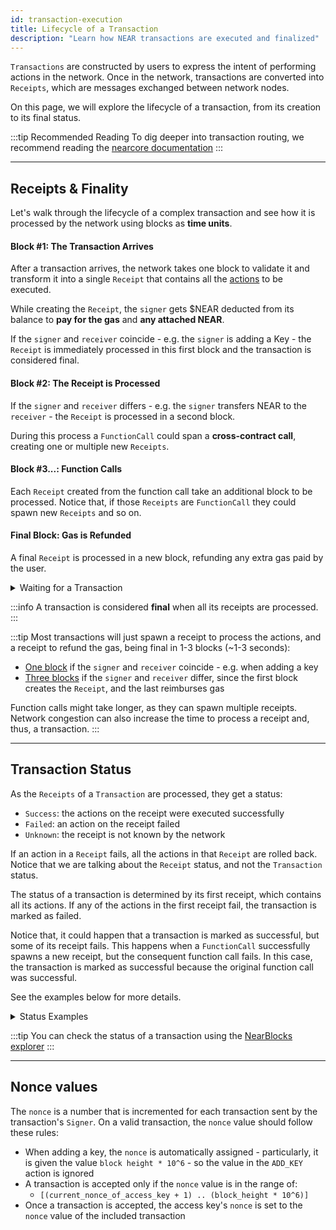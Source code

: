 ```yaml
---
id: transaction-execution
title: Lifecycle of a Transaction
description: "Learn how NEAR transactions are executed and finalized"
---
```


`Transactions` are constructed by users to express the intent of performing actions in the network. Once in the network, transactions are converted into `Receipts`, which are messages exchanged between network nodes.

On this page, we will explore the lifecycle of a transaction, from its creation to its final status.


:::tip Recommended Reading
To dig deeper into transaction routing, we recommend reading the [nearcore documentation](https://near.github.io/nearcore/architecture/how/tx_routing.html)
:::

---

## Receipts & Finality

Let's walk through the lifecycle of a complex transaction and see how it is processed by the network using blocks as **time units**.

#### Block #1: The Transaction Arrives
After a transaction arrives, the network takes one block to validate it and transform it into a single `Receipt` that contains all the [actions](./transaction-anatomy.md) to be executed.

While creating the `Receipt`, the `signer` gets $NEAR deducted from its balance to **pay for the gas** and **any attached NEAR**.

If the `signer` and `receiver` coincide - e.g. the `signer` is adding a Key - the `Receipt` is immediately processed in this first block and the transaction is considered final.

#### Block #2: The Receipt is Processed
If the `signer` and `receiver` differs - e.g. the `signer` transfers NEAR to the `receiver` - the `Receipt` is processed in a second block.

During this process a `FunctionCall` could span a **cross-contract call**, creating one or multiple new `Receipts`.

#### Block #3...: Function Calls
Each `Receipt` created from the function call take an additional block to be processed. Notice that, if those `Receipts` are `FunctionCall` they could spawn new `Receipts` and so on.

#### Final Block: Gas is Refunded
A final `Receipt` is processed in a new block, refunding any extra gas paid by the user.



<details>
<summary>Waiting for a Transaction</summary>
When using our libraries (or directly contacting the RPC), you can specify how long you want to wait for a transaction to be processed using a `wait_until` parameter. Let's explore the different stages of a transaction's lifecycle.

After a transaction is submitted, it first gets validated by the RPC node. If the transaction fails structural checks it will be immediately rejected. Otherwise, it enters the following lifecycle:

1. The transaction has been accepted by the RPC node and is waiting to be included in a block. If `wait_until = None`, the RPC will return a response at this stage. The transaction hasn’t started executing yet, though it will typically start in the next block.

2. Once the transaction reaches a validator, it ensures a signature matches signer access key and that the account is charged gas pre-payment, then updates access key nonce. The transaction is included in a chunk/block and converted into a single receipt for execution. If `wait_until = Included`, the RPC returns a response immediately indicating that the transaction has just started the execution (no execution results, logs, and outcomes are available at this point).

3. In the next blocks, the receipt will get executed and it may produce more receipts for cross-contract interactions. Once all receipts finish the execution, RPC returns a response if `wait_until = ExecutedOptimistic`.

4. The block that contains the transaction has been finalized. This may occur even sooner than receipts execution finishes (depending on how many cross-contract interactions there), and when it finishes, the RPC returns a response if `wait_until = IncludedFinal`.

5. Once the block that contains the transaction has been finalized and all receipts have completed execution (both `IncludedFinal` and `ExecutedOptimistic` are satisfied), then RPC returns a response if `wait_until = Executed`.

6. Once blocks containing the transaction and all of its receipts are finalized, the RPC returns a response at this point if `wait_until = Final`.

</details>

:::info
A transaction is considered **final** when all its receipts are processed.
:::

:::tip
Most transactions will just spawn a receipt to process the actions, and a receipt to refund the gas, being final in 1-3 blocks (~1-3 seconds):

- [One block](https://testnet.nearblocks.io/txns/8MAvH96aMfDxPb3kVDrgj8nvJS7CAXP1GgtiivKAMGkF#execution) if the `signer` and `receiver` coincide - e.g. when adding a key
- [Three blocks](https://testnet.nearblocks.io/txns/B7gxJNxav1A9WhWvaNWYLrSTub1Mkfj3tAudoASVM5tG#) if the `signer` and `receiver` differ, since the first block creates the `Receipt`, and the last reimburses gas

Function calls might take longer, as they can spawn multiple receipts. Network congestion can also increase the time to process a receipt and, thus, a transaction.
:::

---

## Transaction Status

As the `Receipts` of a `Transaction` are processed, they get a status:

- `Success`: the actions on the receipt were executed successfully
- `Failed`: an action on the receipt failed
- `Unknown`: the receipt is not known by the network

If an action in a `Receipt` fails, all the actions in that `Receipt` are rolled back. Notice that we are talking about the `Receipt` status, and not the `Transaction` status.

The status of a transaction is determined by its first receipt, which contains all its actions. If any of the actions in the first receipt fail, the transaction is marked as failed.

Notice that, it could happen that a transaction is marked as successful, but some of its receipt fails. This happens when a `FunctionCall` successfully spawns a new receipt, but the consequent function call fails. In this case, the transaction is marked as successful because the original function call was successful.

See the examples below for more details.

<details>

<summary> Status Examples </summary>

#### Example: Transaction with Transfer

1. `bob.near` creates a transaction to transfer 10 NEAR to `alice.near`
2. The transaction is converted into a receipt
3. The conversion fails because `bob.near` does not have enough balance
4. The transaction is marked as failed ⛔

#### Example: Deploying a Contract

1. `bob.near` creates a transaction to:
    - create the account `contract.bob.near`
    - transfer 5 NEAR to `contract.bob.near`
    - deploy a contract in `contract.bob.near`
2. The transaction is transformed into one receipt
3. The account is created, the money transfer and the contract deployed
4. The transaction is marked as successful ✅

#### Example: Deploying a Contract Fails

1. `bob.near` creates a transaction to:
    - create the account `contract.bob.near`
    - transfer 5 NEAR to `contract.bob.near`
    - deploy a contract in `contract.bob.near`
2. The transaction is transformed into one receipt
3. The account is created, but the transfer fails because `bob.near` does not have enough balance
4. The whole process is reverted (i.e. no account is created)
5. The transaction is marked as failed ⛔

#### Example: Calling a Function
1. `bob.near` creates a transaction to call the function `cross-call` in `contract.near`
2. The transaction is transformed into one receipt
3. The function `cross-call` creates a promise to call the function `external-call` in `external.near`
4. The function finishes correctly and the transaction is marked as successful ✅
5. A new receipt is created to call the function `external-call` in `external.near`
5. The function `external-call` fails
6. The original transaction is still marked as successful ✅ because the first receipt was successful

</details>

:::tip
You can check the status of a transaction using the [NearBlocks explorer](https://nearblocks.io/)
:::

---

## Nonce values

The `nonce` is a number that is incremented for each transaction sent by the transaction's `Signer`.
On a valid transaction, the `nonce` value should follow these rules:

- When adding a key, the `nonce` is automatically assigned - particularly, it is given the value `block height * 10^6` - so the value in the `ADD_KEY` action is ignored
- A transaction is accepted only if the `nonce` value is in the range of:
  - `[(current_nonce_of_access_key + 1) .. (block_height * 10^6)]`
- Once a transaction is accepted, the access key's `nonce` is set to the `nonce` value of the included transaction
